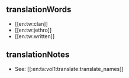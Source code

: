 ## translationWords

* [[en:tw:clan]]
* [[en:tw:jethro]]
* [[en:tw:written]]

## translationNotes

* See: [[:en:ta:vol1:translate:translate_names]]
